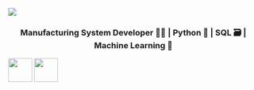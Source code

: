 <p class="center">
<img align="center" src="https://img.shields.io/badge/Mahira-Hamzah-blue">
<h3 align="center">Manufacturing System Developer 👩‍🏭 | Python 🐍 | SQL 🗃️ | Machine Learning 🎰 </h3>
<a target="_blank" href="http://www.twitter.com/MahiraHmzh"><img src="https://edent.github.io/SuperTinyIcons/images/svg/twitter.svg" align="center" height="48" width="48" ></a>
<a target="_blank" href="https://www.linkedin.com/in/mahirahamzah/"><img src="https://edent.github.io/SuperTinyIcons/images/svg/linkedin.svg" align="center" height="48" width="48" ></a>
</p>

